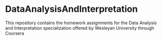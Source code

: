 # DataAnalysisAndInterpretation

This repository contains the homework assignments for the Data Analysis and Interpretation specialization offered by Wesleyan University through Coursera
